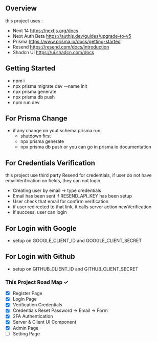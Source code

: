 ## Overview
this project uses :
- Next 14 https://nextjs.org/docs
- Next Auth Beta https://authjs.dev/guides/upgrade-to-v5
- Prisma https://www.prisma.io/docs/getting-started
- Resend https://resend.com/docs/introduction
- Shadcn UI https://ui.shadcn.com/docs

## Getting Started
- npm i
- npx prisma migrate dev --name init
- npx prisma generate
- npx prisma db push
- npm run dev

## For Prisma Change
- if any change on yout schema.prisma run:
  - shutdown first
  - npx prisma generate
  - npx prisma db push
  or you can go in prisma.io documentation

## For Credentials Verification
this project use third party Resend for credentials, if user do not have emailVerification on fields, they can not login.
- Creating user by email -> type credentials
- Email has been sent if RESEND_API_KEY has been setup
- User check that email for confirm verification
- if user redirected to that link, it calls server action newVerification
- if success, user can login

## For Login with Google
- setup on GOOGLE_CLIENT_ID and GOOGLE_CLIENT_SECRET

## For Login with Github
- setup on GITHUB_CLIENT_ID and GITHUB_CLIENT_SECRET

### This Project Road Map ✓
- [x] Register Page
- [x] Login Page
- [x] Verification Credentials
- [x] Credentials Reset Password -> Email -> Form
- [x] 2FA Authentication
- [x] Server & Client UI Component
- [x] Admin Page
- [ ] Setting Page